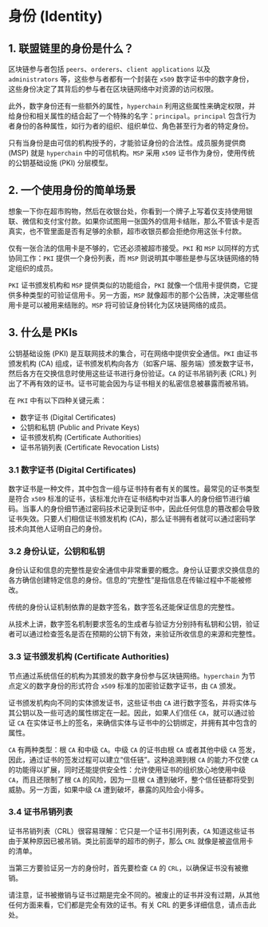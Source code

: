 # 身份 (Identity)

## 1. 联盟链里的身份是什么？

区块链参与者包括 `peers`、`orderers`、`client applications` 以及 `administrators` 等，这些参与者都有一个封装在 `x509` 数字证书中的数字身份，这些身份决定了其背后的参与者在区块链网络中对资源的访问权限。

此外，数字身份还有一些额外的属性，`hyperchain` 利用这些属性来确定权限，并给身份和相关属性的结合起了一个特殊的名字：`principal`。`principal` 包含行为者身份的各种属性，如行为者的组织、组织单位、角色甚至行为者的特定身份。

只有当身份是由可信的机构授予的，才能验证身份的合法性。成员服务提供商 (MSP) 就是 `hyperchain` 中的可信机构。`MSP` 采用 `x509` 证书作为身份，使用传统的公钥基础设施 (PKI) 分层模型。

## 2. 一个使用身份的简单场景

想象一下你在超市购物，然后在收银台处，你看到一个牌子上写着仅支持使用银联、微信和支付宝付款。如果你试图用一张国外的信用卡结账，那么不管该卡是否真实，也不管里面是否有足够的余额，超市收银员都会拒绝你用这张卡付款。

仅有一张合法的信用卡是不够的，它还必须被超市接受。`PKI` 和 `MSP` 以同样的方式协同工作：`PKI` 提供一个身份列表，而 `MSP` 则说明其中哪些是参与区块链网络的特定组织的成员。

`PKI` 证书颁发机构和 `MSP` 提供类似的功能组合，`PKI` 就像一个信用卡提供商，它提供多种类型的可验证信用卡。另一方面，`MSP` 就像超市的那个公告牌，决定哪些信用卡是可以被用来结账的。`MSP` 将可验证身份转化为区块链网络的成员。

## 3. 什么是 PKIs

公钥基础设施 (PKI) 是互联网技术的集合，可在网络中提供安全通信。`PKI` 由证书颁发机构 (CA) 组成，证书颁发机构向各方（如客户端、服务端）颁发数字证书，然后各方在交换信息时使用这些证书进行身份验证。`CA` 的证书吊销列表 (CRL) 列出了不再有效的证书。证书可能会因为与证书相关的私密信息被暴露而被吊销。

在 `PKI` 中有以下四种关键元素：

- 数字证书 (Digital Certificates)
- 公钥和私钥 (Public and Private Keys)
- 证书颁发机构 (Certificate Authorities)
- 证书吊销列表 (Certificate Revocation Lists)

### 3.1 数字证书 (Digital Certificates)

数字证书是一种文件，其中包含一组与证书持有者有关的属性。最常见的证书类型是符合 `x509` 标准的证书，该标准允许在证书结构中对当事人的身份细节进行编码。当事人的身份细节通过密码技术记录到证书中，因此任何信息的篡改都会导致证书失效。只要人们相信证书颁发机构 (CA)，那么证书拥有者就可以通过密码学技术向其他人证明自己的身份。

### 3.2 身份认证，公钥和私钥

身份认证和信息的完整性是安全通信中非常重要的概念。身份认证要求交换信息的各方确信创建特定信息的身份。信息的“完整性”是指信息在传输过程中不能被修改。

传统的身份认证机制依靠的是数字签名，数字签名还能保证信息的完整性。

从技术上讲，数字签名机制要求签名的生成者与验证方分别持有私钥和公钥，验证者可以通过检查签名是否在预期的公钥下有效，来验证所收信息的来源和完整性。

### 3.3 证书颁发机构 (Certificate Authorities)

节点通过系统信任的机构为其颁发的数字身份参与区块链网络。`hyperchain` 为节点定义的数字身份的形式符合 `x509` 标准的加密验证数字证书，由 `CA` 颁发。

证书颁发机构向不同的实体颁发证书，这些证书由 `CA` 进行数字签名，并将实体与其公钥以及一些可选的属性绑定在一起。因此，如果人们信任 `CA`，就可以通过验证 `CA` 在实体证书上的签名，来确信实体与证书中的公钥绑定，并拥有其中包含的属性。

`CA` 有两种类型：根 `CA` 和中级 `CA`。中级 `CA` 的证书由根 `CA` 或者其他中级 `CA` 签发，因此，通过证书的签发过程可以建立“信任链”。这种追溯到根 `CA` 的能力不仅使 `CA` 的功能得以扩展，同时还能提供安全性：允许使用证书的组织放心地使用中级 `CA`，而且还限制了根 `CA` 的风险，因为一旦根 `CA` 遭到破坏，整个信任链都将受到威胁。另一方面，如果中级 `CA` 遭到破坏，暴露的风险会小得多。

### 3.4 证书吊销列表

证书吊销列表（CRL）很容易理解：它只是一个证书引用列表，`CA` 知道这些证书由于某种原因已被吊销。类比前面举的超市的例子，那么 `CRL` 就像是被盗信用卡的清单。

当第三方要验证另一方的身份时，首先要检查 `CA` 的 `CRL`，以确保证书没有被撤销。

请注意，证书被撤销与证书过期是完全不同的。被废止的证书并没有过期，从其他任何方面来看，它们都是完全有效的证书。有关 CRL 的更多详细信息，请点击此处。
